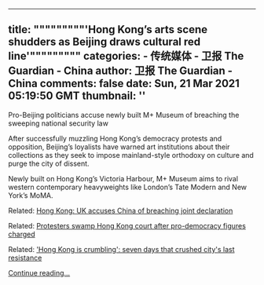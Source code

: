 
---
title: """""""""'Hong Kong’s arts scene shudders as Beijing draws cultural red line'"""""""""
categories: 
    - 传统媒体
    - 卫报 The Guardian - China
author: 卫报 The Guardian - China
comments: false
date: Sun, 21 Mar 2021 05:19:50 GMT
thumbnail: ''
---

<div>   
<p>Pro-Beijing politicians accuse newly built M+ Museum of breaching the sweeping national security law</p><p>After successfully muzzling Hong Kong’s democracy protests and opposition, Beijing’s loyalists have warned art institutions about their collections as they seek to impose mainland-style orthodoxy on culture and purge the city of dissent.</p><p>Newly built on Hong Kong’s Victoria Harbour, M+ Museum aims to rival western contemporary heavyweights like London’s Tate Modern and New York’s MoMA.</p><p> <span>Related: </span><a href="https://www.theguardian.com/politics/2021/mar/13/hong-kong-uk-accuses-china-of-breaching-joint-declaration">Hong Kong: UK accuses China of breaching joint declaration </a> </p><p> <span>Related: </span><a href="https://www.theguardian.com/world/2021/mar/01/hong-kong-court-protests-democracy-activists-national-security-law">Protesters swamp Hong Kong court after pro-democracy figures charged</a> </p><p> <span>Related: </span><a href="https://www.theguardian.com/global-development/2021/mar/05/hong-kong-is-crumbling-seven-days-that-crushed-citys-last-resistance">'Hong Kong is crumbling': seven days that crushed city's last resistance </a> </p> <a href="https://www.theguardian.com/world/2021/mar/21/hong-kongs-arts-scene-shudders-as-beijing-draws-cultural-red-line">Continue reading...</a>  
</div>
            